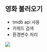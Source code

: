 
<h2> 영화 불러오기 </h2>

- tmdb api 사용
- 키워드 검색
- 환경변수 처리

<img src="https://github.com/oooo91/practice-js-code/assets/74234719/297250e8-5f48-4944-ace9-785ef2aa327e">
